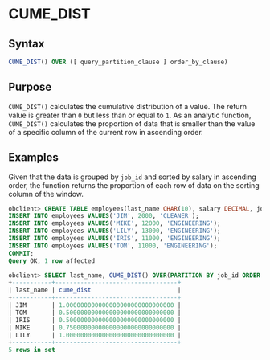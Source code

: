 # CUME_DIST

## Syntax

```sql
CUME_DIST() OVER ([ query_partition_clause ] order_by_clause)
```

## Purpose

`CUME_DIST()` calculates the cumulative distribution of a value. The return value is greater than `0` but less than or equal to `1`. As an analytic function, `CUME_DIST()` calculates the proportion of data that is smaller than the value of a specific column of the current row in ascending order.

## Examples

Given that the data is grouped by `job_id` and sorted by salary in ascending order, the function returns the proportion of each row of data on the sorting column of the window.

```sql
obclient> CREATE TABLE employees(last_name CHAR(10), salary DECIMAL, job_id CHAR(32));
INSERT INTO employees VALUES('JIM', 2000, 'CLEANER');
INSERT INTO employees VALUES('MIKE', 12000, 'ENGINEERING');
INSERT INTO employees VALUES('LILY', 13000, 'ENGINEERING');
INSERT INTO employees VALUES('IRIS', 11000, 'ENGINEERING');
INSERT INTO employees VALUES('TOM', 11000, 'ENGINEERING');
COMMIT;
Query OK, 1 row affected

obclient> SELECT last_name, CUME_DIST() OVER(PARTITION BY job_id ORDER BY salary) cume_dist FROM employees;
+-----------+----------------------------------+
| last_name | cume_dist                        |
+-----------+----------------------------------+
| JIM       | 1.000000000000000000000000000000 |
| TOM       | 0.500000000000000000000000000000 |
| IRIS      | 0.500000000000000000000000000000 |
| MIKE      | 0.750000000000000000000000000000 |
| LILY      | 1.000000000000000000000000000000 |
+-----------+----------------------------------+
5 rows in set
```
